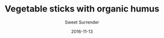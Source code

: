 ---
title: 'Vegetable sticks with organic humus'
description: ""
image: ab0700f30b3546aef12e648da69614d9be663c52
color: '#ffffff'
price: '45'
category: snacks
meta:
    id: 18438d80431128d4008cfc86bea839e5bb8f1d6b
    parentId: f20f57fa9c3d8bff0902cfb33f350091a3a48d51
    language: en
date: '2016-11-13'
author: 'Sweet Surrender'
---